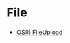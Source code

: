 # File
- [OS와 FileUpload](https://courageous-stretch-754.notion.site/OS-FileUpload-Flow-2172a9b397ed804cbc0cf5d90e64cf69)
